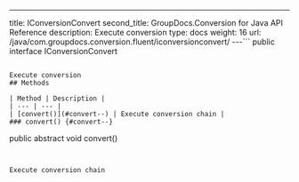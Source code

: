 ---
title: IConversionConvert
second_title: GroupDocs.Conversion for Java API Reference
description: Execute conversion
type: docs
weight: 16
url: /java/com.groupdocs.conversion.fluent/iconversionconvert/
---```
public interface IConversionConvert
```

Execute conversion
## Methods

| Method | Description |
| --- | --- |
| [convert()](#convert--) | Execute conversion chain |
### convert() {#convert--}
```
public abstract void convert()
```


Execute conversion chain

